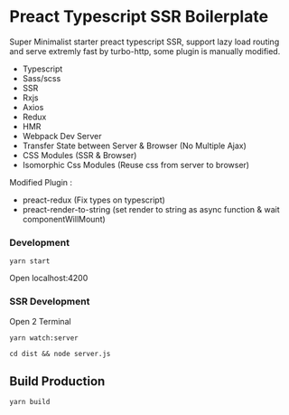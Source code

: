 # Preact Typescript SSR Boilerplate

Super Minimalist starter preact typescript SSR, support lazy load routing and serve extremly fast by turbo-http, some plugin is manually modified.

 - Typescript
 - Sass/scss
 - SSR
 - Rxjs
 - Axios
 - Redux
 - HMR
 - Webpack Dev Server
 - Transfer State between Server & Browser (No Multiple Ajax)
 - CSS Modules (SSR & Browser)
 - Isomorphic Css Modules (Reuse css from server to browser)
 
 
 Modified Plugin :
 - preact-redux (Fix types on typescript)
 - preact-render-to-string (set render to string as async function & wait componentWillMount)

### Development
    yarn start
Open localhost:4200

### SSR Development

Open 2 Terminal

    yarn watch:server    

    cd dist && node server.js
    
## Build Production

    yarn build    
